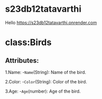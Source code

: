 # s23db12tatavarthi
Hello
https://s23db12tatavarthi.onrender.com

# class:Birds

## Attributes:
1.Name:
-`Name`(String): Name of the bird.

2.Color:
-`Color`(String): Color of the bird.

3.Age:
-`Age`(number): Age of the bird.



